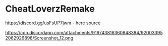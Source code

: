 # CheatLoverzRemake
https://discord.gg/usFsUP7jwm - here source

https://cdn.discordapp.com/attachments/919743818360848384/920033952062926898/Screenshot_12.png
